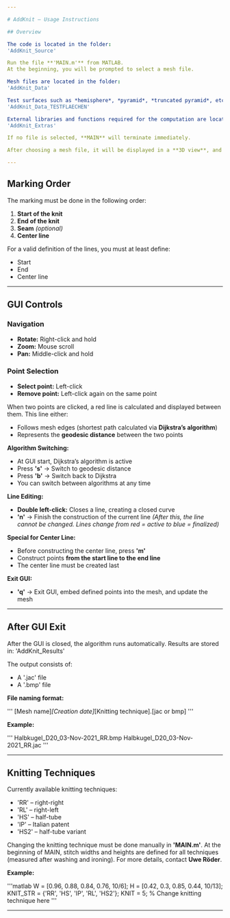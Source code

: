 ```yaml
---

# AddKnit – Usage Instructions

## Overview

The code is located in the folder:
'AddKnit_Source'

Run the file **'MAIN.m'** from MATLAB.
At the beginning, you will be prompted to select a mesh file.

Mesh files are located in the folder:
'AddKnit_Data'

Test surfaces such as *hemisphere*, *pyramid*, *truncated pyramid*, etc., are located in the subfolder:
'AddKnit_Data_TESTFLAECHEN'

External libraries and functions required for the computation are located in:
'AddKnit_Extras'

If no file is selected, **MAIN** will terminate immediately.

After choosing a mesh file, it will be displayed in a **3D view**, and you can start marking points.

---
```


## Marking Order

The marking must be done in the following order:

1. **Start of the knit**
2. **End of the knit**
3. **Seam** *(optional)*
4. **Center line**

For a valid definition of the lines, you must at least define:

* Start
* End
* Center line

---

## GUI Controls

### Navigation

* **Rotate:** Right-click and hold
* **Zoom:** Mouse scroll
* **Pan:** Middle-click and hold

### Point Selection

* **Select point:** Left-click
* **Remove point:** Left-click again on the same point

When two points are clicked, a red line is calculated and displayed between them.
This line either:

* Follows mesh edges (shortest path calculated via **Dijkstra’s algorithm**)
* Represents the **geodesic distance** between the two points

**Algorithm Switching:**

* At GUI start, Dijkstra’s algorithm is active
* Press **'s'** → Switch to geodesic distance
* Press **'b'** → Switch back to Dijkstra
* You can switch between algorithms at any time

**Line Editing:**

* **Double left-click:** Closes a line, creating a closed curve
* **'n'** → Finish the construction of the current line
  *(After this, the line cannot be changed. Lines change from red = active to blue = finalized)*

**Special for Center Line:**

* Before constructing the center line, press **'m'**
* Construct points **from the start line to the end line**
* The center line must be created last

**Exit GUI:**

* **'q'** → Exit GUI, embed defined points into the mesh, and update the mesh

---

## After GUI Exit

After the GUI is closed, the algorithm runs automatically.
Results are stored in:
'AddKnit_Results'

The output consists of:

* A '.jac' file
* A '.bmp' file

**File naming format:**

'''
[Mesh name]_[Creation date]_[Knitting technique].[jac or bmp]
'''

**Example:**

'''
Halbkugel_D20_03-Nov-2021_RR.bmp
Halbkugel_D20_03-Nov-2021_RR.jac
'''

---

## Knitting Techniques

Currently available knitting techniques:

* 'RR' – right-right
* 'RL' – right-left
* 'HS' – half-tube
* 'IP' – Italian patent
* 'HS2' – half-tube variant

Changing the knitting technique must be done manually in **'MAIN.m'**.
At the beginning of MAIN, stitch widths and heights are defined for all techniques (measured after washing and ironing).
For more details, contact **Uwe Röder**.

**Example:**

'''matlab
W = [0.96, 0.88, 0.84, 0.76, 10/6];
H = [0.42, 0.3, 0.85, 0.44, 10/13];
KNIT_STR = {'RR', 'HS', 'IP', 'RL', 'HS2'};
KNIT = 5; % Change knitting technique here
'''

---

